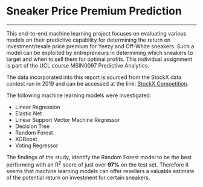 # Sneaker Price Premium Prediction
-----------------------
This end-to-end machine learning project focuses on evaluating various models on their predictive capability for determining the return on investment/resale price premium for Yeezy and Off-White sneakers. Such a model can be exploited by entrepreneurs in determining which sneakers to target and when to sell them for optimal profits. This individual assignment is part of the UCL course MSIN0097 Predictive Analytics.

The data incorporated into this report is sourced from the StockX data contest run in 2019 and can be accessed at the link: [StockX Competition](https://stockx.com/news/the-2019-data-contest/).

The following machine learning models were investigated:
- Linear Regression
- Elastic Net
- Linear Support Vector Machine Regressor 
- Decision Tree
- Random Forest
- XGBoost
- Voting Regressor

The findings of the study, identify the Random Forest model to be the best performing with an R<sup>2</sup> score of just over **97%** on the test set. Therefore it seems that machine learning models can offer resellers a valuable estimate of the potential return on investment for certain sneakers.
